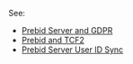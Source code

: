 See:

- [Prebid Server and GDPR](https://docs.google.com/document/d/1g0zAYc_EfqyilKD8N2qQ47uz0hdahY-t8vfb-vxZL5w/edit#heading=h.8zebax5ncz0t)
- [Prebid and TCF2](https://docs.google.com/document/d/1fBRaodKifv1pYsWY3ia-9K96VHUjd8kKvxZlOsozm8E/edit#heading=h.hlpacpauqwkx)
- [Prebid Server User ID Sync](https://docs.prebid.org/prebid-server/developers/pbs-cookie-sync.html)
